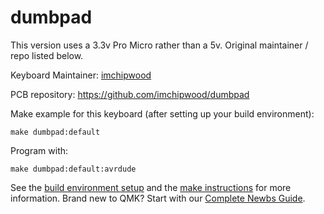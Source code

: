 # dumbpad

This version uses a 3.3v Pro Micro rather than a 5v. Original maintainer / repo listed below. 

Keyboard Maintainer: [imchipwood](https://github.com/imchipwood)

PCB repository: https://github.com/imchipwood/dumbpad

Make example for this keyboard (after setting up your build environment):

    make dumbpad:default

Program with:

    make dumbpad:default:avrdude

See the [build environment setup](https://docs.qmk.fm/#/getting_started_build_tools) and the [make instructions](https://docs.qmk.fm/#/getting_started_make_guide) for more information. Brand new to QMK? Start with our [Complete Newbs Guide](https://docs.qmk.fm/#/newbs).
